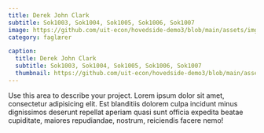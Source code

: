 ```yaml
---
title: Derek John Clark
subtitle: Sok1003, Sok1004, Sok1005, Sok1006, Sok1007
image: https://github.com/uit-econ/hovedside-demo3/blob/main/assets/img/writing.jpg?raw=true
category: faglærer

caption:
  title: Derek John Clark
  subtitle: Sok1003, Sok1004, Sok1005, Sok1006, Sok1007
  thumbnail: https://github.com/uit-econ/hovedside-demo3/blob/main/assets/img/writing.jpg?raw=true
---
```

Use this area to describe your project. Lorem ipsum dolor sit amet, consectetur adipisicing elit. Est blanditiis dolorem culpa incidunt minus dignissimos deserunt repellat aperiam quasi sunt officia expedita beatae cupiditate, maiores repudiandae, nostrum, reiciendis facere nemo!


